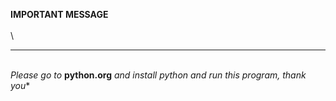 **IMPORTANT MESSAGE**\
\
\
_________________________________________________________________________________
\
*Please go to* **python.org** *and install python and run this program, thank you**
